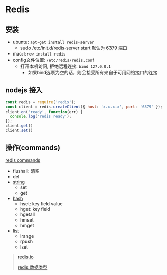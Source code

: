 # Redis

## 安装

* ubuntu: `apt-get install redis-server`
  * sudo /etc/init.d/redis-server start 默认为 6379 端口
* mac: `brew install redis`
* config文件位置: `/etc/redis/redis.conf`
  * 打开本机访问, 拒绝远程连接: `bind 127.0.0.1`
    * 如果bind选项为空的话，则会接受所有来自于可用网络接口的连接

## nodejs 接入

```javascript
const redis = require('redis');
const client = redis.createClient({ host: 'x.x.x.x', port: '6379' });
client.on('ready', function(err) {
  console.log('redis ready');
});
client.get()
client.set()
```

## 操作(commands)

[redis commands](https://redis.io/commands)

* flushall: 清空
* del
* [string](https://redis.io/commands#string)
  * set
  * get
* [hash](https://redis.io/commands#hash)
  * hset: key field value
  * hget: key field
  * hgetall
  * hmset
  * hmget
* [list](https://redis.io/commands#list)
  * lrange
  * rpush
  * lset

> [redis.io](https://redis.io/)
>
> [redis 数据类型](https://redis.io/topics/data-types)
